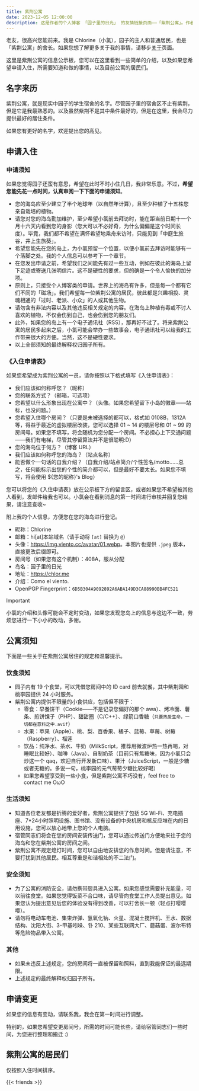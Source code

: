 ```yaml
---
title: 紫荆公寓
date: 2023-12-05 12:00:00
description: 这是作者的个人博客 「园子里的日光」 的友情链接页面——「紫荆公寓」。作者详细介绍了「紫荆公寓」的申请须知、相关规定等，并在结尾列出了自己目前的友链列表。
---
```


老友，很高兴您能前来。我是 Chlorine（小氯），园子的主人和普通居民，也是「紫荆公寓」的舍长。如果您想了解更多关于我的事情，请移步[关于](/about)页面。

这里是紫荆公寓的信息公示板，您可以在这里看到一些简单的介绍，以及如果您希望申请入住，所需要知道和做的事情，以及目前公寓的居民们。

## 名字来历

紫荆公寓，就是现实中园子的学生宿舍的名字。尽管园子里的宿舍区不止有紫荆，但是它是我最熟悉的。以及虽然紫荆不是其中条件最好的，但是在这里，我会尽力提供最好的居住条件。

如果您有更好的名字，欢迎提出您的高见。

## 申请入住

### 申请须知

如果您觉得园子还蛮有意思，希望在此时不时小住几日，我非常乐意。不过，**希望您能先花一点时间，认真审阅一下下面的申请须知**。

- 您的海岛应至少建立了半个地球年（以自然年计算），且至少种植了十五株您亲自栽培的植物。
- 请您对您的海岛勤加维护，至少希望小氯前去拜访时，能在距当前日期十一个月十六天内看到您的身影（您大可以不必好奇，为什么偏偏是这个时间长度）。毕竟，我们都不希望在满怀希望地乘舟来访时，只能见到「中庭生旅谷，井上生旅葵」。
- 希望您能先在您的岛上，为小氯预留一个位置，以便小氯前去拜访时能够有一个落脚之处。我的个人信息可以参考下一个章节。
- 在您发出申请之前，希望我们之间能先有过一些互动，例如在彼此的海岛上留下足迹或寄送几张明信片。这不是硬性的要求，但的确是一个令人愉快的加分项。
- 原则上，只接受个人博客类的申请。世界上的海岛有许多，但是每一个都有它们不同的「磁场」。我们希望每一位紫荆公寓的居民，彼此都是兴趣相投、灵魂相通的「过时、老派、小众」的人或其他生物。
- 请勿含有非法内容以及其他违反相关规定的内容。在海岛上种植有毒或不讨人喜欢的植物，不仅会伤到自己，也会伤到您的朋友们。
- 此外，如果您的岛上有一个电子通讯社（RSS），那再好不过了。将来紫荆公寓的居民多起来之后，小氯可能会举办一些故事会，电子通讯社可以给我的工作带来很大的方便。当然，这不是硬性要求。
- 以上全部须知的最终解释权归园子所有。

### 《入住申请表》

如果您希望成为紫荆公寓的一员，请你按照以下格式填写《入住申请表》：

- 我们应该如何称呼您？（昵称）
- 您的联系方式？（邮箱，可选项）
- 您希望以什么形象出现在公寓中？（头像。如果您希望留下小岛的徽章——站标，也没问题。）
- 您希望入住哪个房间？（只要是未被选择的都可以，格式如 0108B，1312A 等，得益于最近的虚拟楼层改装，您可以选择 01 ~ 14 的楼层号和 01 ~ 99 的房间号。如果您不填写，将会随机为您分配一个房间。不必担心上下交通问题——我们有电梯，尽管其停留算法并不是很聪明:D）
- 您的海岛位于何方？（博客 URL）
- 我们应该如何称呼您的海岛？（站点名称）
- 能否做个一句话的自我介绍？（自我介绍/站点简介/个性签名/motto……总之，任何能标示出您的个性的简介都可以，但是最好不要太长。如果您不填写，将会使用 \${您的昵称}'s Blog）

您可以将您的《入住申请表》放在公示板下方的留言区，或者如果您不希望被其他人看到，发邮件给我也可以。小氯会在看到消息的第一时间进行审核并回复您结果，请注意查收~

附上我的个人信息，方便您在您的海岛进行登记。

- 昵称：Chlorine
- 邮箱：hi[at]本站域名（请手动将 `[at]` 替换为 `@`）
- 头像：<https://img.viento.cc/avatar/01.webp>。本图片也提供 `.jpeg` 版本，直接更改后缀即可。
- 房间号（如果您有这个机制）：408A，服从分配
- 岛名：园子里的日光
- 地址：<https://chlor.me>
- 介绍：Como el viento.
- OpenPGP Fingerprint：`6D5B304A9092892A6ABA149D3CA88990BB4FC521`

> [!IMPORTANT]
> 小氯的介绍和头像可能会不定时变动，如果您发现您岛上的信息与这边不一致，劳烦您进行一下小小的改动，多谢。

## 公寓须知

下面是一些关于在紫荆公寓居住的规定和温馨提示。

### 饮食须知

- 园子内有 19 个食堂，可以凭借您房间中的 ID card 前去就餐，其中紫荆园和桃李园提供 24 小时服务。
- 紫荆公寓内提供不限量的小食供应，包括但不限于：
    - 零食：早餐饼干（Cookie——不是记录您偏好的那个 awa）、烤冷面、薯条、煎饼馃子（PHP）、甜甜圈（C/C++）、绿箭口香糖（`只要热爱生命，一切都在意料之中.avif`）
    - 水果：苹果（Apple）、桃、梨、百香果、橘子、蓝莓、草莓、树莓（Raspberry）、榴莲
    - 饮品：纯净水、茶水、牛奶（MilkScript，推荐用微波炉热一热再喝，对睡眠比较好）、咖啡（Java）、自制奶茶（目前只有焦糖味，因为小氯只会炒这一个 qaq，欢迎自行开发新口味）、果汁（JuiceScript，一般是少糖或者无糖的。多说一句，桃李园的元气莓莓少糖比较好喝）
    - 如果您希望享受到一些小食，但是紫荆公寓不巧没有，feel free to contact me OωO

### 生活须知

- 知道各位老友都是折腾的爱好者，紫荆公寓提供了包括 5G Wi-Fi、充电插座、7\*24小时照明设施、图书馆、没有设备的中央机房和核反应堆在内的日用设施，您可以放心地带上您的个人电脑。
- 宿管同志们将会在您的房间安装传送门，您可以通过传送门方便地来往于您的海岛和您在紫荆公寓的房间之间。
- 紫荆公寓不规定熄灯时间，您可以自由地安排您的作息时间。但是请注意，不要打扰到其他居民。相互尊重是和谐相处的不二法门。

### 安全须知

- 为了公寓的消防安全，请勿携带厨具进入公寓。如果您感觉需要补充能量，可以前往食堂。如果您觉得饭菜不合口味，请尽管向食堂工作人员提出意见。如果您认为提出意见后您的体验没有得到改善，可以打舍长一顿（轻点打嘤嘤嘤）。
- 请勿将电动车电池、集束炸弹、氢氧化钠、火星、混凝土搅拌机、王水、数据结构、沈阳大街、3-甲基吲哚、钋 210、某些互联网大厂、蘑菇蛋、波尔布特等危险物品带入公寓。

### 其他

- 如果未违反上述规定，您的房间将一直被保留和照料，直到我能保证的最远期限。
- 上述规定的最终解释权归园子所有。

## 申请变更

如果您的信息有变动，请联系我，我会在第一时间进行调整。

特别的，如果您希望变更房间号，所需的时间可能长些，请给宿管同志们一些时间，为您进行整理和搬迁 :)

## 紫荆公寓的居民们

仅按照入住时间排序。

{{< friends >}}
